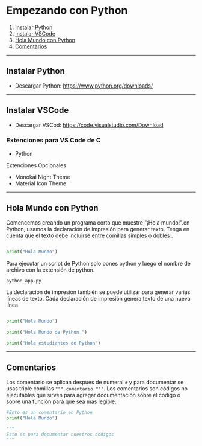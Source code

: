 # Empezando con Python 

1. [Instalar Python](#Instalar-Python) 
2. [Instalar VSCode](#Instalar-VSCode) 
3. [Hola Mundo con Python](#Hola-Mundo-con-Python) 
4. [Comentarios](#Comentarios) 

---

## Instalar Python
- Descargar Python: https://www.python.org/downloads/

--- 

## Instalar VSCode 
- Descargar VSCod: https://code.visualstudio.com/Download

### Extenciones para VS Code de C 

- Python

Extenciones Opcionales 

- Monokai Night Theme
- Material Icon Theme

---

## Hola Mundo con Python

Comencemos creando un programa corto que muestre "¡Hola mundo!".en Python, usamos la declaración de impresión para generar texto. Tenga en cuenta que el texto debe incluirse entre comillas simples o dobles .

~~~python 

print("Hola Mundo")

~~~

Para ejecutar un script de Python solo pones python y luego el nombre de archivo con la extensión de python. 
~~~sh
python app.py
~~~

La declaración de impresión también se puede utilizar para generar varias líneas de texto. Cada declaración de impresión genera texto de una nueva línea.

~~~python 

print("Hola Mundo")

print("Hola Mundo de Python ")

print("Hola estudiantes de Python")

~~~

--- 
## Comentarios 
Los comentario se aplican despues de numeral `#` y para documentar se usas triple comillas `""" comentario """`. 
Los comentarios son códigos no ejecutables que sirven para agregar documentación sobre el codigo o sobre una función para que sea mas legible. 

~~~python
#Esto es un comentario en Python 
print("Hola Mundo")

"""
Esto es para documentar nuestros codigos
"""

~~~



